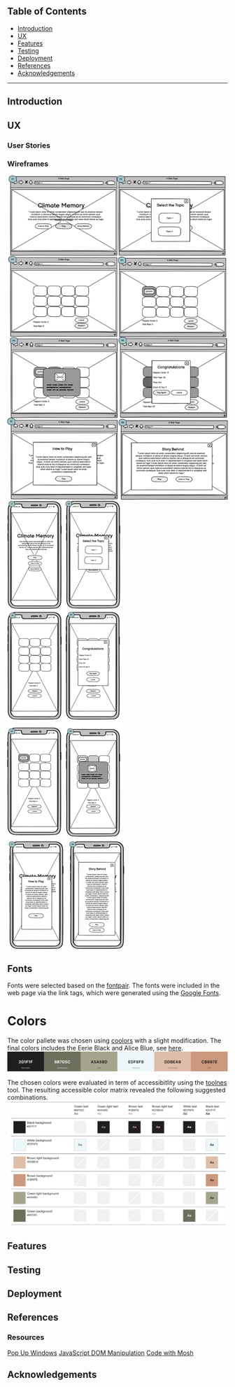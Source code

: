 ## Table of Contents
- [Introduction](#introduction)
- [UX](#ux)
- [Features](#features)
- [Testing](#testing)
- [Deployment](#deployment)
- [References](#references)
- [Acknowledgements](#acknowledgemetns)

---

## Introduction


## UX

### User Stories

### Wireframes
![Desktop Wireframe](./assets/images/documentation/ux/ux_wireframe_desktop.png)
![Mobile Wireframe](./assets/images/documentation/ux/ux_wireframe_mobile.png)

## Fonts
Fonts were selected based on the [fontpair](https://www.fontpair.co/pairings/montserrat-hind). The fonts were included in the web page via the link tags, which were generated using the [Google Fonts](https://fonts.google.com/).

# Colors
The color pallete was chosen using [coolors](https://coolors.co/palette/cb997e-ddbea9-ffe8d6-b7b7a4-a5a58d-6b705c) with a slight modification. The final colors includes the Eerie Black and Alice Blue, see [here](https://coolors.co/201f1f-6b705c-a5a58d-edf6f9-ddbea9-cb997e).
![Colors](./assets/images/documentation/ux/ux_colors.png)

The chosen colors were evaluated in term of accessibitlity using the [toolnes](https://toolness.github.io/accessible-color-matrix/) tool. The resulting accessible color matrix revealed the following suggested combinations.
![Accessible Colors](./assets/images/documentation/ux/ux_colors_accessibility.png)


## Features

## Testing

## Deployment

## References

### Resources

[Pop Up Windows](https://www.youtube.com/watch?v=MBaw_6cPmAw)
[JavaScript DOM Manipulation](https://www.youtube.com/watch?v=5fb2aPlgoys)
[Code with Mosh](https://codewithmosh.com/p/ultimate-javascript-series)

## Acknowledgements